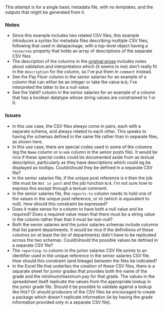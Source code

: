 This attempt is for a single basic metadata file, with no templates, and the outputs that might be generated from it.

### Notes

  * Since this example includes two related CSV files, this example introduces a syntax for metadata files describing multiple CSV files, following that used in datapackage, with a top-level object having a `resources` property that holds an array of descriptions of the separate CSV files
  * The description of the columns in the [original prose](http://www.w3.org/TR/csvw-ucr/Organogram-Visualisation-Tool-v1.0_10.pdf) includes notes about validation and interpretation which (it seems to me) don't really fit in the `description` for the column, so I've put them in `comment` instead.
  * See the Pay Floor column in the senior salaries for an example of a column that can either be an integer or take the value `N/D`; I've interpreted the latter to be a null value.
  * See the Valid? column in the senior salaries for an example of a column that has a boolean datatype whose string values are constrained to 1 or 0.

### Issues

  * In this use case, the CSV files always come in pairs, each with a separate schema, and always related to each other. This speaks to having the schemas defined in the same file rather than in separate files, as shown here.
  * In this use case, there are special codes used in some of the columns (eg the `Name` column or `Grade` column in the senior posts file). It would be nice if these special codes could be documented aside from as textual description, particularly as they have descriptions which could eg be displayed as tooltips. Could/should they be defined in a separate CSV file?
  * In the senior salaries file, if the unique post reference is `0` then the job title must be `Not in post` and the job function `N/A`. I'm not sure how to express this except through a textual comment.
  * In the senior salaries file, the `reports-to` column needs to hold one of the values in the unique post reference, or `XX` (which is equivalent to null). How should this constraint be expressed?
  * Does it make sense for a column to have both a null value and be required? Does a required value mean that there must be a string value in the column rather than that it must be non-null?
  * Both the senior salaries and the junior salaries schemas include columns that list parent departments. It would be nice if the definitions of these columns (or at least the list of departments) didn't have to be replicated across the two schemas. Could/should the possible values be defined in a separate CSV file?
  * The `reporting-to` column in the junior salaries CSV file points to an identifier used in the unique reference in the senior salaries CSV file. How should this constraint (and linkage) between the files be indicated?
  * In the Excel file that underlies the creation of these CSV files, there is a separate sheet for junior grades that provides both the name of the grade and the minimum/maximum pay for that grade. The values in the spreadsheet itself replicate the values from the appropriate lookup in the junior grade file. Should it be possible to validate against a lookup like this? Or should producers of the CSV files be encouraged to create a package which doesn't replicate information (ie by having the grade information provided only in a separate CSV file).
  
